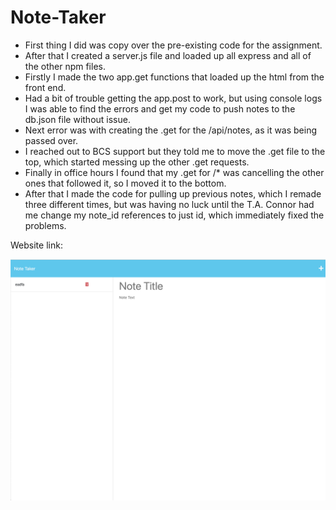 # Note-Taker
- First thing I did was copy over the pre-existing code for the assignment.
- After that I created a server.js file and loaded up all express and all of the other
npm files.
- Firstly I made the two app.get functions that loaded up the html from the front end.
- Had a bit of trouble getting the app.post to work, but using console logs I was able to find
the errors and get my code to push notes to the db.json file without issue.
- Next error was with creating the .get for the /api/notes, as it was being passed over.
- I reached out to BCS support but they told me to move the .get file to the top, which started
messing up the other .get requests.
- Finally in office hours I found that my .get for /* was cancelling the other ones that followed it,
so I moved it to the bottom.
- After that I made the code for pulling up previous notes, which I remade three different times,
but was having no luck until the T.A. Connor had me change my note_id references to just id, which immediately
fixed the problems.

Website link:

![screenshot](./picture/screenshot.png)
